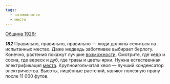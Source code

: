 ```yaml
---
tags:
  - возможности
  - место
---
```


[Община 1926г](/agni/1926)

___182___
Правильно, правильно, правильно — люди должны селиться на испытанных местах. Даже медведь заботливее выбирает берлогу. Конечно, растения покажут лучшие [возможности](/tag/#возможности). Смотрите, где кедр и сосна, где вереск и дуб, где травы и цветы ярки. Нужна естественная электрификация [места](/tag/#место). Крупноигольчатая хвоя — лучший конденсатор электричества. Высоты, лишённые растений, являют полезную прану после 11 000 футов.   

